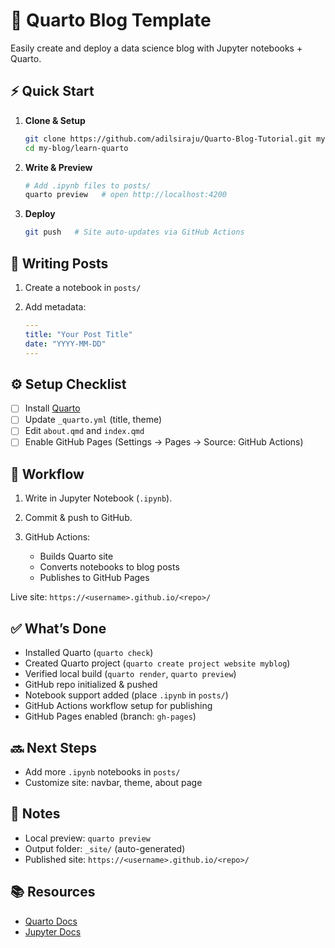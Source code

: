 # 🚀 Quarto Blog Template

Easily create and deploy a data science blog with Jupyter notebooks + Quarto.

## ⚡ Quick Start

1. **Clone & Setup**

   ```bash
   git clone https://github.com/adilsiraju/Quarto-Blog-Tutorial.git my-blog
   cd my-blog/learn-quarto
   ```

2. **Write & Preview**

   ```bash
   # Add .ipynb files to posts/
   quarto preview   # open http://localhost:4200
   ```

3. **Deploy**

   ```bash
   git push   # Site auto-updates via GitHub Actions
   ```

## 📝 Writing Posts

1. Create a notebook in `posts/`
2. Add metadata:

   ```yaml
   ---
   title: "Your Post Title"
   date: "YYYY-MM-DD"
   ---
   ```

## ⚙️ Setup Checklist

* [ ] Install [Quarto](https://quarto.org/docs/get-started/)
* [ ] Update `_quarto.yml` (title, theme)
* [ ] Edit `about.qmd` and `index.qmd`
* [ ] Enable GitHub Pages (Settings → Pages → Source: GitHub Actions)

## 🔄 Workflow

1. Write in Jupyter Notebook (`.ipynb`).
2. Commit & push to GitHub.
3. GitHub Actions:

   * Builds Quarto site
   * Converts notebooks to blog posts
   * Publishes to GitHub Pages

Live site: `https://<username>.github.io/<repo>/`

## ✅ What’s Done

* Installed Quarto (`quarto check`)
* Created Quarto project (`quarto create project website myblog`)
* Verified local build (`quarto render`, `quarto preview`)
* GitHub repo initialized & pushed
* Notebook support added (place `.ipynb` in `posts/`)
* GitHub Actions workflow setup for publishing
* GitHub Pages enabled (branch: `gh-pages`)

## 🔜 Next Steps

* Add more `.ipynb` notebooks in `posts/`
* Customize site: navbar, theme, about page

## 📌 Notes

* Local preview: `quarto preview`
* Output folder: `_site/` (auto-generated)
* Published site: `https://<username>.github.io/<repo>/`

## 📚 Resources

* [Quarto Docs](https://quarto.org/docs/guide/)
* [Jupyter Docs](https://jupyter.org/)
